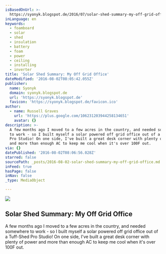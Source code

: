 ```yaml
---
isBasedOnUrl: >-
  https://syonyk.blogspot.de/2016/07/solar-shed-summary-my-off-grid-office.html?m=1
inLanguage: en
keywords:
  - foamboard
  - solar
  - shed
  - insulation
  - battery
  - foam
  - power
  - ceiling
  - installing
  - inverter
title: 'Solar Shed Summary: My Off Grid Office'
dateModified: '2016-08-02T08:05:42.055Z'
publisher:
  name: Syonyk
  domain: syonyk.blogspot.de
  url: 'https://syonyk.blogspot.de'
  favicon: 'https://syonyk.blogspot.de/favicon.ico'
author:
  - name: Russell Graves
    url: 'https://plus.google.com/106231203944258134651'
    avatar: {}
description: >-
  A few months ago I moved to a few acres in the country, and needed somewhere
  to work - so I built myself a solar powered off grid office out of a Tuff-Shed
  Pro Studio! On one side, I've built a great desk corner with plenty of power
  and more than enough AC to keep me cool when it's over 100F out.
via: {}
datePublished: '2016-08-02T08:06:56.028Z'
starred: false
sourcePath: _posts/2016-08-02-solar-shed-summary-my-off-grid-office.md
inFeed: true
hasPage: false
inNav: false
_type: MediaObject

---
```

<article style=""><img src="https://imgflo.herokuapp.com/graph/vahj1ThiexotieMo/a3a8b44c3ca27ccdcbd32426b577fce3/noop.jpg?input=https%3A%2F%2F2.bp.blogspot.com%2F-DgN0CwUusX0%2FV3w7DotiULI%2FAAAAAAAAWSs%2FgMgUN3zwvlws0rwcbiAjQBMtQuAmCfs8wCKgB%2Fw1200-h630-p-nu%2FIMG_1637.JPG" /><h1>Solar Shed Summary: My Off Grid Office</h1><p>A few months ago I moved to a few acres in the country, and needed somewhere to work - so I built myself a solar powered off grid office out of a Tuff-Shed Pro Studio! On one side, I've built a great desk corner with plenty of power and more than enough AC to keep me cool when it's over 100F out.</p></article>